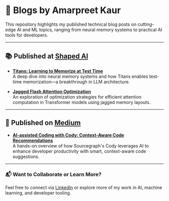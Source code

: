 # 📝 Blogs by Amarpreet Kaur

This repository highlights my published technical blog posts on cutting-edge AI and ML topics, ranging from neural memory systems to practical AI tools for developers.

---

## 📚 Published at [Shaped AI](https://www.shaped.ai/blog)

- [**Titans: Learning to Memorize at Test Time**](https://www.shaped.ai/blog/titans-learning-to-memorize-at-test-time-a-breakthrough-in-neural-memory-systems)  
  A deep dive into neural memory systems and how Titans enables test-time memorization—a breakthrough in LLM architecture.

- [**Jagged Flash Attention Optimization**](https://www.shaped.ai/blog/titans-learning-to-memorize-at-test-time-a-breakthrough-in-neural-memory-systems)  
  An exploration of optimization strategies for efficient attention computation in Transformer models using jagged memory layouts.

---

## 🧠 Published on [Medium](https://medium.com/@gurmkauramarpreet)

- [**AI-assisted Coding with Cody: Context-Aware Code Recommendations**](https://medium.com/@gurmkauramarpreet/ai-assisted-coding-with-cody-context-aware-code-recommendations-604799c7a021)  
  A hands-on overview of how Sourcegraph's Cody leverages AI to enhance developer productivity with smart, context-aware code suggestions.

---

### 📬 Want to Collaborate or Learn More?

Feel free to connect via [LinkedIn](https://www.linkedin.com/in/amarpreet-kaur-ai/) or explore more of my work in AI, machine learning, and developer tooling.
